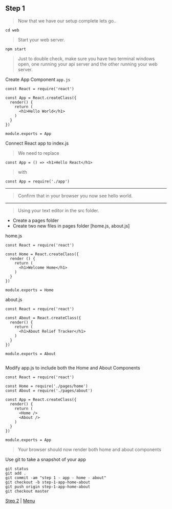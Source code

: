 ## Step 1

> Now that we have our setup complete lets go..

```
cd web
```

> Start your web server.

```
npm start
```

> Just to double check, make sure you have two terminal
windows open, one running your api server and the other running your web server.


Create App Component `app.js`


```
const React = require('react')

const App = React.createClass({
  render() {
    return (
      <h1>Hello World</h1>
    )
  }
})

module.exports = App

```

Connect React app to index.js

> We need to replace

```
const App = () => <h1>Hello React</h1>
```

> with

```
const App = require('./app')
```

---

> Confirm that in your browser you now see hello world.

---

> Using your text editor in the src folder.

* Create a pages folder
* Create two new files in pages folder [home.js, about.js]

home.js

```
const React = require('react')

const Home = React.createClass({
  render () {
    return (
      <h1>Welcome Home</h1>
    )
  }
})

module.exports = Home
```

about.js

```
const React = require('react')

const About = React.createClass({
  render() {
    return (
      <h1>About Relief Tracker</h1>
    )
  }
})

module.exports = About


```

Modify app.js to include both the Home and About Components

```
const React = require('react')

const Home = require('./pages/home')
const About = require('./pages/about')

const App = React.createClass({
  render() {
    return (
      <Home />
      <About />
    )
  }
})

module.exports = App
```

> Your browser should now render both home and about components

Use git to take a snapshot of your app

```
git status
git add .
git commit -am "step 1 - app - home - about"
git checkout -b step-1-app-home-about
git push origin step-1-app-home-about
git checkout master
```

[Step 2](2) | [Menu](.) 
